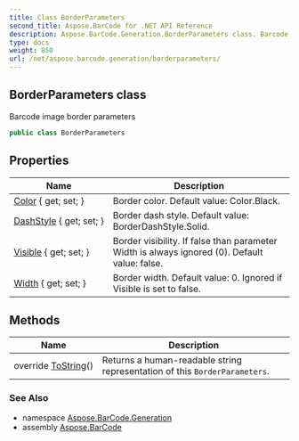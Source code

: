 ```yaml
---
title: Class BorderParameters
second_title: Aspose.BarCode for .NET API Reference
description: Aspose.BarCode.Generation.BorderParameters class. Barcode image border parameters
type: docs
weight: 850
url: /net/aspose.barcode.generation/borderparameters/
---
```

## BorderParameters class

Barcode image border parameters

```csharp
public class BorderParameters
```

## Properties

| Name | Description |
| --- | --- |
| [Color](../../aspose.barcode.generation/borderparameters/color/) { get; set; } | Border color. Default value: Color.Black. |
| [DashStyle](../../aspose.barcode.generation/borderparameters/dashstyle/) { get; set; } | Border dash style. Default value: BorderDashStyle.Solid. |
| [Visible](../../aspose.barcode.generation/borderparameters/visible/) { get; set; } | Border visibility. If false than parameter Width is always ignored (0). Default value: false. |
| [Width](../../aspose.barcode.generation/borderparameters/width/) { get; set; } | Border width. Default value: 0. Ignored if Visible is set to false. |

## Methods

| Name | Description |
| --- | --- |
| override [ToString](../../aspose.barcode.generation/borderparameters/tostring/)() | Returns a human-readable string representation of this `BorderParameters`. |

### See Also

* namespace [Aspose.BarCode.Generation](../../aspose.barcode.generation/)
* assembly [Aspose.BarCode](../../)


